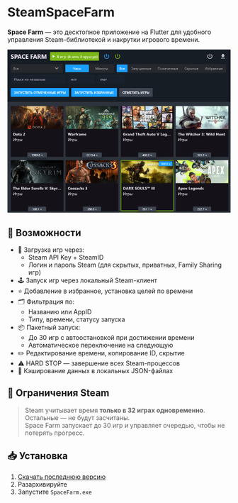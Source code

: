 # SteamSpaceFarm

**Space Farm** — это десктопное приложение на Flutter для удобного управления Steam-библиотекой и накрутки игрового времени.

![Скриншот Space Farm](.github/screenshots/ru.png)

## 🔧 Возможности

- 🧩 Загрузка игр через:
  - Steam API Key + SteamID
  - Логин и пароль Steam (для скрытых, приватных, Family Sharing игр)
- 🕹️ Запуск игр через локальный Steam-клиент
- ⭐ Добавление в избранное, установка целей по времени
- 🗂️ Фильтрация по:
  - Названию или AppID
  - Типу, времени, статусу запуска
- 📦 Пакетный запуск:
  - До 30 игр с автоостановкой при достижении времени
  - Автоматическое переключение на следующую
- ✏️ Редактирование времени, копирование ID, скрытие
- ⚠️ HARD STOP — завершение всех Steam-процессов
- 💾 Кэширование данных в локальных JSON-файлах

## 🚫 Ограничения Steam

> Steam учитывает время **только в 32 играх одновременно**. Остальные — не будут засчитаны.  
> Space Farm запускает до 30 игр и управляет очередью, чтобы не потерять прогресс.

## 📥 Установка

1. [Скачать последнюю версию](https://github.com/CarapacikSpace/SpaceSteamFarm/releases/latest)
2. Разархивируйте
3. Запустите `SpaceFarm.exe`
